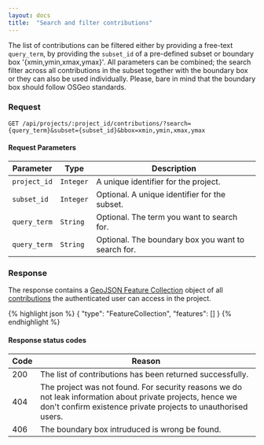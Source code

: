 ```yaml
---
layout: docs
title:  "Search and filter contributions"
---
```


The list of contributions can be filtered either by providing a free-text `query_term`, by providing the `subset_id` of a pre-defined subset or boundary box '{xmin,ymin,xmax,ymax}'. All parameters can be combined; the search filter across all contributions in the subset together with the boundary box or they can also be used individually. Please, bare in mind that the boundary box should follow OSGeo standards. 

### Request

```
GET /api/projects/:project_id/contributions/?search={query_term}&subset={subset_id}&bbox=xmin,ymin,xmax,ymax
```

#### Request Parameters

Parameter         | Type        | Description
------------------|-------------|--------------------------------------
`project_id`      | `Integer`   | A unique identifier for the project.
`subset_id`       | `Integer`   | Optional. A unique identifier for the subset.
`query_term`      | `String`    | Optional. The term you want to search for.
`query_term`      | `String`    | Optional. The boundary box you want to search for.

### Response

The response contains a [GeoJSON Feature Collection](http://geojson.org/geojson-spec.html#feature-collection-objects) object of all [contributions](contribution-response.html) the authenticated user can access in the project.

{% highlight json %}
{
    "type": "FeatureCollection",
    "features": []
}
{% endhighlight %}

#### Response status codes

Code  |  Reason
------|-----------------------------------------
 200  |  The list of contributions has been returned successfully.
 404  |  The project was not found. For security reasons we do not leak information about private projects, hence we don't confirm existence private projects to unauthorised users.
 406  |  The boundary box intruduced is wrong be found.
